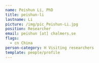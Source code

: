 ```yaml
---
name: Peishun Li, PhD
title: peishun-li
lastname: Li
picture: /img/pic_Peishun-Li.jpg
position: Researcher
email: peishun [at] chalmers.se
flags:
  - cn China
person-category: H Visiting researchers
template: people/profile
---
```

